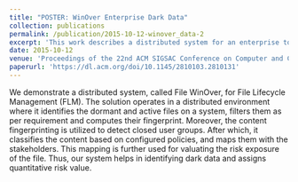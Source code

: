 ```yaml
---
title: "POSTER: WinOver Enterprise Dark Data"
collection: publications
permalink: /publication/2015-10-12-winover_data-2
excerpt: 'This work describes a distributed system for an enterprise to manage huge files. The files in an organization is evaluated for temporal risk based on custom pre-defined factors.'
date: 2015-10-12
venue: 'Proceedings of the 22nd ACM SIGSAC Conference on Computer and Communications Security, CCS'
paperurl: 'https://dl.acm.org/doi/10.1145/2810103.2810131'
---
```

We demonstrate a distributed system, called File WinOver, for File Lifecycle Management (FLM). The solution operates in a distributed environment where it identifies the dormant and active files on a system, filters them as per requirement and computes their fingerprint. Moreover, the content fingerprinting is utilized to detect closed user groups. After which, it classifies the content based on configured policies, and maps them with the stakeholders. This mapping is further used for valuating the risk exposure of the file. Thus, our system helps in identifying dark data and assigns quantitative risk value.
